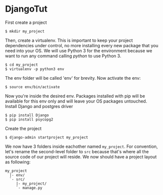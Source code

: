 # DjangoTut

First create a project
```
$ mkdir my_project
```
Then, create a virtualenv. This is important to keep your project dependencies under control, no more installing every new package that you need into your OS. We will use Python 3 for the environment because we want to run any command calling *python* to use Python 3. 

```
$ cd my_project
$ virtualenv -p python3 env
```

The env folder will be called 'env' for brevity. Now activate the env:

```
$ source env/bin/activate
```

Now you're inside the desired env. Packages installed with pip will be available for this env only and will leave your OS packages untouched. Install Django and postgres driver
```
$ pip install Django
$ pip install psycopg2
```

Create the project
```
$ django-admin startproject my_project
```

We now have 3 folders inside eachother named `my_project`. For convention, let's rename the second-level folder to `src` because that's where all the source code of our project will reside. We now should have a project layout as following:

```
my_project
  |- env/
  `- src/
     |- my_project/
     `- manage.py
```



